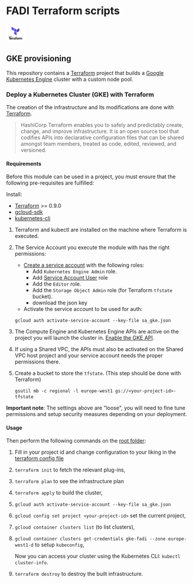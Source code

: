 # FADI Terraform scripts

![](/doc/images/logos/terraform.png)

## GKE provisioning

This repository contains a [Terraform](https://terraform.io) project that builds a [Google Kubernetes Engine](https://cloud.google.com/kubernetes-engine/) cluster with a custom node pool.

### Deploy a Kubernetes Cluster (GKE) with Terraform

The creation of the infrastructure and its modifications are done with [Terraform](https://www.terraform.io/).

> HashiCorp Terraform enables you to safely and predictably create, change, and improve infrastructure. It is an open source tool that codifies APIs into declarative configuration files that can be shared amongst team members, treated as code, edited, reviewed, and versioned. 

#### Requirements

Before this module can be used in a project, you must ensure that the following pre-requisites are fulfilled:

Install:
* [Terraform](https://terraform.io) >= 0.9.0
* [gcloud-sdk](https://cloud.google.com/sdk/docs/)
* [kubernetes-cli](https://kubernetes.io/docs/tasks/tools/install-kubectl/)

1. Terraform and kubectl are installed on the machine where Terraform is executed.
2. The Service Account you execute the module with has the right permissions: 
    * [Create a service account](https://console.developers.google.com/iam-admin/serviceaccounts) with the following roles:
        * Add `Kubernetes Engine Admin` role.
        * Add [Service Account User](https://cloud.google.com/kubernetes-engine/docs/how-to/iam#service_account_user) role
        * Add the `Editor` role.
        * Add the `Storage Object Admin` role (for Terraform `tfstate` bucket).
        * download the json key
    * Activate the service account to be used for auth:
    ```
    gcloud auth activate-service-account --key-file sa_gke.json
    ```

3. The Compute Engine and Kubernetes Engine APIs are active on the project you will launch the cluster in. [Enable the GKE API](https://console.developers.google.com/apis/).
4. If using a Shared VPC, the APIs must also be activated on the Shared VPC host project and your service account needs the proper permissions there.
5. Create a bucket to store the `tfstate`. (This step should be done with Terraform)

    ```
    gsutil mb -c regional -l europe-west1 gs://<your-project-id>-tfstate
    ```

**Important note**: The settings above are "loose", you will need to fine tune permissions and setup security measures depending on your deployment.


#### Usage

Then perform the following commands on the [root folder](/terraform):

1. Fill in your project id and change configuration to your liking in the [terraform config file](/terraform/main.tf)
1. `terraform init` to fetch the relevant plug-ins,
2. `terraform plan` to see the infrastructure plan
2. `terraform apply` to build the cluster,
3. `gcloud auth activate-service-account --key-file sa_gke.json`
3. `gcloud config set project <your-project-id>` set the current project,
4. `gcloud container clusters list` (to list clusters),
5. `gcloud container clusters get-credentials gke-fadi --zone europe-west1-d` to setup `kubeconfig`,

    Now you can access your cluster using the Kubernetes CLI: `kubectl cluster-info`.

6. `terraform destroy` to destroy the built infrastructure.
